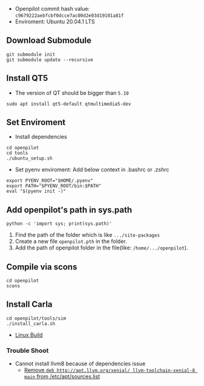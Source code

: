 - Openpilot commit hash value: `c9679222aebfcbf0dcce7ac00d2e03d19101a81f`
- Enviroment: Ubuntu 20.04.1 LTS

## Download Submodule
```
git submodule init
git submodule update --recursive
```

## Install QT5
- The version of QT should be bigger than `5.10`
```
sudo apt install qt5-default qtmultimedia5-dev
```

## Set Enviroment
- Install dependencies
```
cd openpilot
cd tools
./ubuntu_setup.sh
```

- Set pyenv enviroment: Add below context in .bashrc or .zshrc
```
export PYENV_ROOT="$HOME/.pyenv"
export PATH="$PYENV_ROOT/bin:$PATH"
eval "$(pyenv init -)"
```

## Add openpilot's path in sys.path
```
python -c 'import sys; print(sys.path)'
```

1. Find the path of the folder which is like `.../site-packages`
2. Create a new file `openpilot.pth` in the folder.
3. Add the path of openpilot folder in the file(like: `/home/.../openpilot`).


## Compile via scons
```
cd openpilot
scons
```

## Install Carla
```
cd openpilot/tools/sim
./install_carla.sh
```
- [Linux Build](https://carla.readthedocs.io/en/latest/build_linux/)

### Trouble Shoot
- Cannot install llvm8 because of dependencies issue
    - [Remove `deb http://apt.llvm.org/xenial/ llvm-toolchain-xenial-8 main` from /etc/apt/sources.list](https://github.com/carla-simulator/carla/issues/3441)
